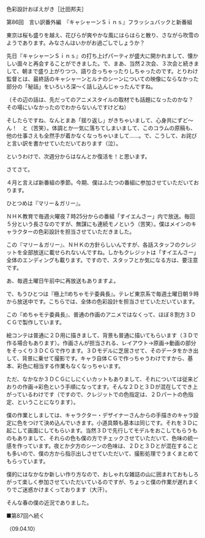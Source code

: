 <!-- source: http://web.archive.org/web/20250215190716/http://www.style.fm/as/05_column/tsujita/tsujita86.shtml -->

色彩設計おぼえがき［辻田邦夫］

第86回　言い訳番外編　『キャシャーンＳｉｎｓ』フラッシュバックと新番組

東京は桜も盛りを越え、花びらが爽やかな風にはらはらと散り、さながら吹雪のようであります。みなさんはいかがお過ごしでしょうか？

先日『キャシャーンＳｉｎｓ』の打ち上げパーティが盛大に開かれまして、懐かしい面々と再会することができました。で、まあ、当然２次会、３次会と続きまして、朝まで盛り上がりつつ、語り合っちゃったりしちゃったのです。とりわけ監督とは、最終話のキャシャーンとルナのシーンについての映像にならなかった部分の「秘話」をいろいろ深〜く話し込んじゃったんですね。

（その辺の話は、先だってのアニメスタイルの取材でも話題になったのかな？　その場にいなかったのでわからないんですけどね）

そしたらですね、なんとまあ「揺り返し」がきちゃいまして、心身共にずど〜ん！　と（苦笑）。体調とか一気に落ちてしまいまして、このコラムの原稿も、他の仕事さえも全然手が着かなくなっちゃいまして……。で、こうして、お詫びと言い訳を書かせていただいております（泣）。

というわけで、次週分からはなんとか復活を！と思います。

さてさて。

４月と言えば新番組の季節。今期、僕はふたつの番組に参加させていただいております。

ひとつめは『マリー＆ガリー』。

ＮＨＫ教育で毎週火曜夜７時25分からの番組「すイエんさー」内で放送。毎回５分という長さなのですが、無謀にも連続モノという（苦笑）。僕はメインのキャラクターの色彩設計を担当させていただきました。

この『マリー＆ガリー』、ＮＨＫの方針らしいんですが、各話スタッフのクレジットを全部放送に載せられないんですね。しかもクレジットは「すイエんさー」全体のエンディングも載ります。ですので、スタッフとか気になる方は、要注意です。

あ、毎週土曜日午前中に再放送もありますよ。

で、もうひとつは『極上!!めちゃモテ委員長』。テレビ東京系で毎週土曜日朝９時から放送中です。こちらでは、全体の色彩設計を担当させていただいています。

この『めちゃモテ委員長』、普通の作画のアニメではなくって、ほぼ８割方３ＤＣＧで製作しています。

絵コンテは普通に２Ｄ用に描きまして、背景も普通に描いてもらいます（３Ｄで作る場合もあります）。作画さんが担当される、レイアウト→原画→動画の部分をそっくり３ＤＣＧで作ります。３Ｄモデルに芝居させて、そのデータをかき出して、背景に乗せて撮影です。キャラ自体ＣＧで作っちゃうわけですから、基本、彩色に相当する作業もなくなっちゃいます。

ただ、なかなか３ＤＣＧにしにくいカットもありまして、それについては従来どおりの作画→彩色という手順になってます。そんな２Ｄと３Ｄが混在してでき上がっているわけです（ですので、クレジットでの色指定は、２Ｄパートの色指定、ということになります）。

僕の作業としましては、キャラクター・デザイナーさんからの手描きのキャラ設定に色をつけて決め込んでいきます。小道具類も基本は同じです。それを３Ｄに起こして画面にしてもらいます。当然３Ｄで先行してモデルをおこしてもらうものもありまして、それらの色も僕の方でチェックさせていただいて、色味の統一感を作っています。夜とか夕方のシーンの色味は、２Ｄと３Ｄとが混在することも多いので、僕の方から指示出しさせていただいて、撮影処理でうまくまとめてもらっています。

僕的にはなかなか新しい作り方なので、おしゃれな雑誌の山に囲まれておもしろがって楽しく参加させていただいているのですが、ちょっと僕の作業が遅れまくりでご迷惑かけまくっております（大汗）。

そんな春の僕の近況でありました。

■第87回へ続く

（09.04.10）
